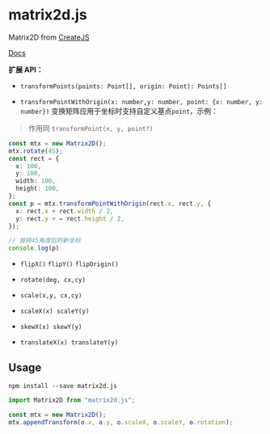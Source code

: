 # matrix2d.js

Matrix2D from [CreateJS](https://github.com/CreateJS/CreateJS)

[Docs](https://www.createjs.com/docs/easeljs/classes/Matrix2D.html)

**扩展 API：**

- `transformPoints(points: Point[], origin: Point): Points[]`

- `transformPointWithOrigin(x: number,y: number, point: {x: number, y: number})` 变换矩阵应用于坐标时支持自定义基点`point`，示例：

> 作用同 `transformPoint(x, y, point?)`

```ts
const mtx = new Matrix2D();
mtx.rotate(45);
const rect = {
  x: 100,
  y: 100,
  width: 100,
  height: 100,
};
const p = mtx.transformPointWithOrigin(rect.x, rect.y, {
  x: rect.x + rect.width / 2,
  y: rect.y + = rect.height / 2,
});

// 旋转45角度后的新坐标
console.log(p)
```

- `flipX()` `flipY()` `flipOrigin()`

- `rotate(deg, cx,cy)`

- `scale(x,y, cx,cy)`

- `scaleX(x) scaleY(y)`

- `skewX(x) skewY(y)`

- `translateX(x) translateY(y)`

## Usage

`npm install --save matrix2d.js`

```ts
import Matrix2D from "matrix2d.js";

const mtx = new Matrix2D();
mtx.appendTransform(o.x, o.y, o.scaleX, o.scaleY, o.rotation);
```

